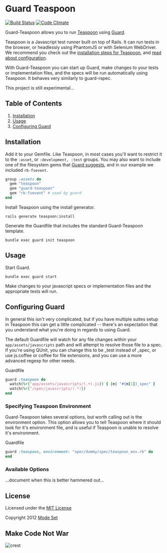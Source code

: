 Guard Teaspoon
==============
[![Build Status](https://travis-ci.org/modeset/guard-teaspoon.png?branch=master)](https://travis-ci.org/modeset/guard-teaspoon)
[![Code Climate](https://codeclimate.com/github/modeset/guard-teaspoon.png)](https://codeclimate.com/github/modeset/guard-teaspoon)

Guard-Teaspoon allows you to run [Teaspoon](https://github.com/modeset/teaspoon) using [Guard](https://github.com/guard/guard).

Teaspoon is a Javascript test runner built on top of Rails. It can run tests in the browser, or headlessly using PhantomJS or with Selenium WebDriver. We recommend you check out the [installation steps for Teaspoon](https://github.com/modeset/teaspoon#installation), and [read about configuration](https://github.com/modeset/teaspoon#configuration).

With Guard-Teaspoon you can start up Guard, make changes to your tests or implementation files, and the specs will be run automatically using Teaspoon. It behaves very similarly to guard-rspec.

This project is still experimental...


## Table of Contents

1. [Installation](#installation)
2. [Usage](#usage)
3. [Configuring Guard](#configuring-guard)


## Installation

Add it to your Gemfile. Like Teaspoon, in most cases you'll want to restrict it to the `:asset`, or `:development, :test` groups. You may also want to include one of the filesystem gems that [Guard suggests](https://github.com/guard/guard#efficient-filesystem-handling), and in our example we included `rb-fsevent`.

```ruby
group :assets do
  gem "teaspoon"
  gem "guard-teaspoon"
  gem "rb-fsevent" # used by guard
end
```

Install Teaspoon using the install generator.

```
rails generate teaspoon:install
```

Generate the Guardfile that includes the standard Guard-Teaspoon template.

```
bundle exec guard init teaspoon
```


## Usage

Start Guard.

```
bundle exec guard start
```

Make changes to your javascript specs or implementation files and the appropriate tests will run.


## Configuring Guard

In general this isn't very complicated, but if you have multiple suites setup in Teaspoon this can get a little complicated -- there's an expectation that you understand what you're doing in regards to using Guard.

The default Guardfile will watch for any file changes within your `app/assets/javascripts` path and will attempt to resolve those file to a spec. If you're using QUnit, you can change this to be _test instead of _spec, or use js.coffee or coffee for file extensions, and you can use a more advanced regexp for other needs.

Guardfile
```ruby
guard :teaspoon do
  watch(%r{^app/assets/javascripts/(.+).js}) { |m| "#{m[1]}_spec" }
  watch(%r{^/spec/javascripts/(.*)})
end
```

### Specifying Teaspoon Environment

Guard-Teaspoon takes several options, but worth calling out is the environment option. This option allows you to tell Teaspoon where it should look for it's environment file, and is useful if Teaspoon is unable to resolve it's environment.

Guardfile
```ruby
guard :teaspoon, environment: "spec/dummy/spec/teaspoon_env.rb" do
end
```

### Available Options

...document when this is better hammered out...


## License

Licensed under the [MIT License](http://creativecommons.org/licenses/MIT/)

Copyright 2012 [Mode Set](https://github.com/modeset)


## Make Code Not War
![crest](https://secure.gravatar.com/avatar/aa8ea677b07f626479fd280049b0e19f?s=75)


